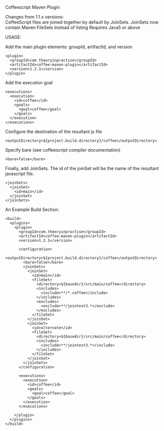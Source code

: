Coffeescript Maven Plugin

Changes from 1.1.x versions:  
CoffeeScript files are joined together by default by JoinSets.
JoinSets now contain Maven FileSets instead of listing
Requires Java5 or above


USAGE:

Add the main plugin elements:  groupId, artifactId, and version

    <plugin>
      <groupId>com.theoryinpractise</groupId>
      <artifactId>coffee-maven-plugin</artifactId>
      <version>1.2.1</version>
    </plugin>

Add the execution goal

    <executions>
      <execution>
        <id>coffee</id>
        <goals>
          <goal>coffee</goal>
        </goals>
      </execution>
    </executions>

Configure the destination of the resultant js file

    <outputDirectory>${project.build.directory}/coffee</outputDirectory>

Specify bare (see coffeescript compiler documentation)

    <bare>false</bare>

Finally, add JoinSets.  The id of the joinSet will be the name of the resultant javascript file.

    <joinSets>
      <joinSet>
        <id>main</id>
      </joinSet>
    </joinSets>



An Example Build Section:

    <build>
      <plugins>
        <plugin>
          <groupId>com.theoryinpractise</groupId>
          <artifactId>coffee-maven-plugin</artifactId>
          <version>1.2.1</version>
          
          <configuration>
            <outputDirectory>${project.build.directory}/coffee</outputDirectory>
            <bare>false</bare>
            <joinSets>
              <joinSet>
                <id>main</id>
                <fileSet>
                  <directory>${basedir}/src/main/coffee</directory>
                  <includes>
                    <include>**/*.coffee</include>
                  </includes>
                  <excludes>
                    <exclude>**/jointest3.*</exclude>
                  </excludes>
                </fileSet>
              </joinSet>
              <joinSet>
                <id>alternate</id>
                <fileSet>
                  <directory>${basedir}/src/main/coffee</directory>
                  <includes>
                    <include>**/jointest3.*</include>
                  </includes>
                </fileSet>
              </joinSet>
            </joinSets>
          </configuration>
          
          <executions>
            <execution>
              <id>coffee</id>
              <goals>
                <goal>coffee</goal>
              </goals>
            </execution>
          </executions>
          
        </plugin>
      </plugins>
    </build>
